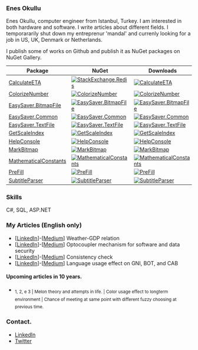 ### Enes Okullu
Enes Okullu, computer engineer from Istanbul, Turkey. I am interested in both hardware and software. I write articles about different fields. I temporararily shut down my entreprenur 'mandal' and currenly looking for a job in US, UK, Denmark or Netherlands.

I publish some of works on Github and publish it as NuGet packages on NuGet Gallery.


| Package | NuGet | Downloads | Test |
| ------- | ------------ | ----------------- | - |
| [CalculateETA](https://www.nuget.org/packages/CalculateETA/) | [![StackExchange.Redis](https://img.shields.io/nuget/v/CalculateETA.svg)](https://www.nuget.org/packages/CalculateETA/) | [![CalculateETA](https://img.shields.io/nuget/dt/CalculateETA.svg)](https://www.nuget.org/packages/CalculateETA/) | <img src="https://github.com/meokullu/CalculateETA/blob/master/CalculateETA/Resources/icon.png" height="32" /> |
| [ColorizeNumber](https://www.nuget.org/packages/ColorizeNumber/) | [![ColorizeNumber](https://img.shields.io/nuget/v/ColorizeNumber.svg)](https://www.nuget.org/packages/ColorizeNumber/) | [![ColorizeNumber](https://img.shields.io/nuget/dt/ColorizeNumber.svg)](https://www.nuget.org/packages/ColorizeNumber/)
| [EasySaver.BitmapFile](https://www.nuget.org/packages/EasySaver.BitmapFile/) | [![EasySaver.BitmapFile](https://img.shields.io/nuget/v/EasySaver.BitmapFile.svg)](https://www.nuget.org/packages/EasySaver.BitmapFile/) | [![EasySaver.BitmapFile](https://img.shields.io/nuget/dt/EasySaver.BitmapFile.svg)](https://www.nuget.org/packages/EasySaver.BitmapFile/)
| [EasySaver.Common](https://www.nuget.org/packages/EasySaver.Common/) | [![EasySaver.Common](https://img.shields.io/nuget/v/EasySaver.Common.svg)](https://www.nuget.org/packages/EasySaver.Common/) | [![EasySaver.Common](https://img.shields.io/nuget/dt/EasySaver.Common.svg)](https://www.nuget.org/packages/EasySaver.Common/)
| [EasySaver.TextFile](https://www.nuget.org/packages/EasySaver.TextFile/) | [![EasySaver.TextFile](https://img.shields.io/nuget/v/EasySaver.TextFile.svg)](https://www.nuget.org/packages/EasySaver.TextFile/) | [![EasySaver.TextFile](https://img.shields.io/nuget/dt/EasySaver.TextFile.svg)](https://www.nuget.org/packages/EasySaver.TextFile/)
| [GetScaleIndex](https://www.nuget.org/packages/GetScaleIndex/) | [![GetScaleIndex](https://img.shields.io/nuget/v/GetScaleIndex.svg)](https://www.nuget.org/packages/GetScaleIndex/) | [![GetScaleIndex](https://img.shields.io/nuget/dt/GetScaleIndex.svg)](https://www.nuget.org/packages/GetScaleIndex/)
| [HelpConsole](https://www.nuget.org/packages/HelpConsole/) | [![HelpConsole](https://img.shields.io/nuget/v/HelpConsole.svg)](https://www.nuget.org/packages/HelpConsole/) | [![HelpConsole](https://img.shields.io/nuget/dt/HelpConsole.svg)](https://www.nuget.org/packages/HelpConsole/)
| [MarkBitmap](https://www.nuget.org/packages/MarkBitmap/) | [![MarkBitmap](https://img.shields.io/nuget/v/MarkBitmap.svg)](https://www.nuget.org/packages/MarkBitmap/) | [![MarkBitmap](https://img.shields.io/nuget/dt/MarkBitmap.svg)](https://www.nuget.org/packages/MarkBitmap/)
| [MathematicalConstants](https://www.nuget.org/packages/MathematicalConstants/) | [![MathematicalConstants](https://img.shields.io/nuget/v/MathematicalConstants.svg)](https://www.nuget.org/packages/MathematicalConstants/) | [![MathematicalConstants](https://img.shields.io/nuget/dt/MathematicalConstants.svg)](https://www.nuget.org/packages/MathematicalConstants/)
| [PreFill](https://www.nuget.org/packages/PreFill/) | [![PreFill](https://img.shields.io/nuget/v/PreFill.svg)](https://www.nuget.org/packages/PreFill/) | [![PreFill](https://img.shields.io/nuget/dt/PreFill.svg)](https://www.nuget.org/packages/PreFill/)
| [SubtitleParser](https://www.nuget.org/packages/SubtitleParser/) | [![SubtitleParser](https://img.shields.io/nuget/v/SubtitleParser.svg)](https://www.nuget.org/packages/SubtitleParser/) | [![SubtitleParser](https://img.shields.io/nuget/dt/SubtitleParser.svg)](https://www.nuget.org/packages/SubtitleParser/)

### Skills
C#, SQL, ASP.NET

### My Articles (English only)

- [[LinkedIn](https://www.linkedin.com/pulse/weather-gdp-relation-muhammed-enes-okullu)]-[[Medium](https://medium.com/@enesokullu/weather-gdp-relation-3c7e9b536c6c)] Weather-GDP relation
- [[LinkedIn](https://www.linkedin.com/pulse/optocoupler-mechanism-software-data-security-muhammed-enes-okullu)]-[[Medium](https://medium.com/@enesokullu/optocoupler-mechanism-for-software-and-data-security-63b736e82bea)] Optocoupler mechanism for software and data security
- [[LinkedIn](https://www.linkedin.com/pulse/consistency-check-muhammed-enes-okullu)]-[[Medium](https://medium.com/@enesokullu/consistency-check-daddda2f6a9)] Consistency check
- [[LinkedIn](https://www.linkedin.com/pulse/language-usage-effect-gni-bot-cab-muhammed-enes-okullu-1f)]-[[Medium](https://medium.com/@enesokullu/language-usage-effect-on-gni-bot-and-cab-13c850e19719)] Language usage effect on GNI, BOT, and CAB

#### Upcoming articles in 10 years.
- <sub>1, 2, e 3 | Melon theory and attempts in life. | Color usage effect to longterm environment | Chance of meeting at same point with different fuzzy choosing at previous time.</sub>

### Contact.
* [LinkedIn](https://www.linkedin.com/in/muhammed-enes-okullu-520a8b79)
* [Twitter](https://twitter.com/EnesOkullu)
